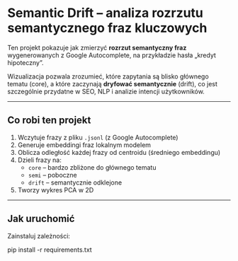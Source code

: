 # Semantic Drift – analiza rozrzutu semantycznego fraz kluczowych

Ten projekt pokazuje jak zmierzyć **rozrzut semantyczny fraz** wygenerowanych z Google Autocomplete, na przykładzie hasła „kredyt hipoteczny”.

Wizualizacja pozwala zrozumieć, które zapytania są blisko głównego tematu (core), a które zaczynają **dryfować semantycznie** (drift), co jest szczególnie przydatne w SEO, NLP i analizie intencji użytkowników.

---

## Co robi ten projekt

1. Wczytuje frazy z pliku `.jsonl` (z Google Autocomplete)
2. Generuje embeddingi fraz lokalnym modelem 
3. Oblicza odległość każdej frazy od centroidu (średniego embeddingu)
4. Dzieli frazy na:
   - `core` – bardzo zbliżone do głównego tematu
   - `semi` – poboczne
   - `drift` – semantycznie odklejone
5. Tworzy wykres PCA w 2D

---

## Jak uruchomić

Zainstaluj zależności:

pip install -r requirements.txt
